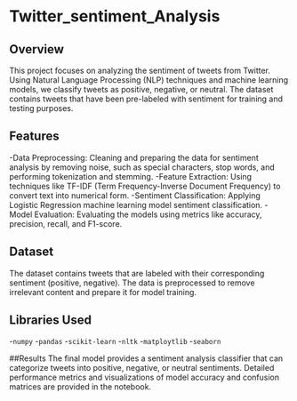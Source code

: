 # Twitter_sentiment_Analysis
## Overview
This project focuses on analyzing the sentiment of tweets from Twitter. Using Natural Language Processing (NLP) techniques and machine learning models, we classify tweets as positive, negative, or neutral. The dataset contains tweets that have been pre-labeled with sentiment for training and testing purposes.

## Features
-Data Preprocessing: Cleaning and preparing the data for sentiment analysis by removing noise, such as special characters, stop words, and performing tokenization and stemming.
-Feature Extraction: Using techniques like TF-IDF (Term Frequency-Inverse Document Frequency) to convert text into numerical form.
-Sentiment Classification: Applying Logistic Regression  machine learning model sentiment classification.
-Model Evaluation: Evaluating the models using metrics like accuracy, precision, recall, and F1-score.

## Dataset
The dataset contains tweets that are labeled with their corresponding sentiment (positive, negative). The data is preprocessed to remove irrelevant content and prepare it for model training.

## Libraries Used
-`numpy`
-`pandas`
-`scikit-learn`
-`nltk`
-`matploytlib`
-`seaborn`

##Results
The final model provides a sentiment analysis classifier that can categorize tweets into positive, negative, or neutral sentiments. Detailed performance metrics and visualizations of model accuracy and confusion matrices are provided in the notebook.
